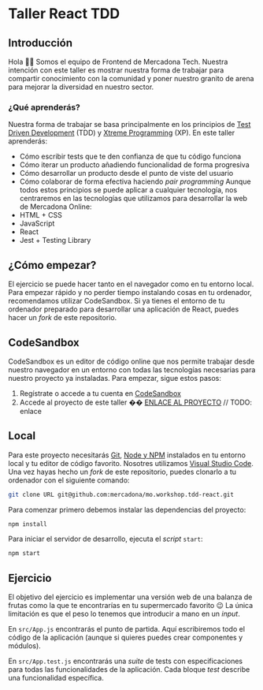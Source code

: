 # Taller React TDD

## Introducción

Hola 👋🏼 Somos el equipo de Frontend de Mercadona Tech. Nuestra intención con este taller es mostrar nuestra forma de trabajar para compartir conocimiento con la comunidad y poner nuestro granito de arena para mejorar la diversidad en nuestro sector.
​

### ¿Qué aprenderás?

​Nuestra forma de trabajar se basa principalmente en los principios de [Test Driven Development](https://www.agilealliance.org/glossary/tdd) (TDD) y [Xtreme Programming](https://www.agilealliance.org/glossary/xp) (XP). En este taller aprenderás:

- Cómo escribir tests que te den confianza de que tu código funciona
- Cómo iterar un producto añadiendo funcionalidad de forma progresiva
- Cómo desarrollar un producto desde el punto de viste del usuario
- Cómo colaborar de forma efectiva haciendo _pair programming_
  ​
  Aunque todos estos principios se puede aplicar a cualquier tecnología, nos centraremos en las tecnologías que utilizamos para desarrollar la web de Mercadona Online:
  ​
- HTML + CSS
- JavaScript
- React
- Jest + Testing Library
  ​

## ¿Cómo empezar?

​El ejercicio se puede hacer tanto en el navegador como en tu entorno local. Para empezar rápido y no perder tiempo instalando cosas en tu ordenador, recomendamos utilizar CodeSandbox. Si ya tienes el entorno de tu ordenador preparado para desarrollar una aplicación de React, puedes hacer un _fork_ de este repositorio.
​

## CodeSandbox

​CodeSandbox es un editor de código online que nos permite trabajar desde nuestro navegador en un entorno con todas las tecnologías necesarias para nuestro proyecto ya instaladas. Para empezar, sigue estos pasos:

1. Regístrate o accede a tu cuenta en [CodeSandbox](https://codesandbox.io)
2. Accede al proyecto de este taller �� [ENLACE AL PROYECTO]() // TODO: enlace
   ​

## Local

​Para este proyecto necesitarás [Git](https://git-scm.com/downloads), [Node y NPM](https://nodejs.org) instalados en tu entorno local y tu editor de código favorito. Nosotres utilizamos [Visual Studio Code](https://code.visualstudio.com/).
​
Una vez hayas hecho un _fork_ de este repositorio, puedes clonarlo a tu ordenador con el siguiente comando:
​

```bash
git clone URL git@github.com:mercadona/mo.workshop.tdd-react.git
```

​Para comenzar primero debemos instalar las dependencias del proyecto:
​

```bash
npm install
```

​Para iniciar el servidor de desarrollo, ejecuta el _script_ `start`:
​

```bash
npm start
```

## Ejercicio

El objetivo del ejercicio es implementar una versión web de una balanza de frutas como la que te encontrarías en tu supermercado favorito 😉 La única limitación es que el peso lo tenemos que introducir a mano en un _input_.

En `src/App.js` encontrarás el punto de partida. Aquí escribiremos todo el código de la aplicación (aunque si quieres puedes crear componentes y módulos).

En `src/App.test.js` encontrarás una _suite_ de tests con especificaciones para todas las funcionalidades de la aplicación. Cada bloque _test_ describe una funcionalidad específica.
